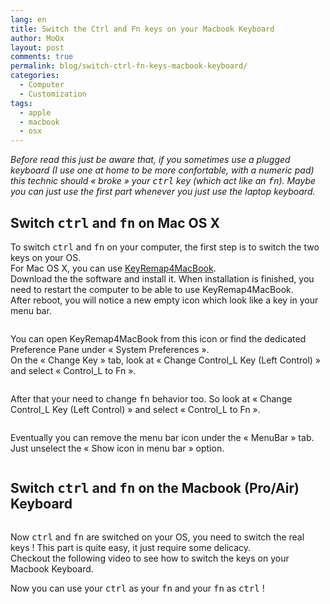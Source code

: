 ```yaml
---
lang: en
title: Switch the Ctrl and Fn keys on your Macbook Keyboard
author: MoOx
layout: post
comments: true
permalink: blog/switch-ctrl-fn-keys-macbook-keyboard/
categories:
  - Computer
  - Customization
tags:
  - apple
  - macbook
  - osx
---
```

*Before read this just be aware that, if you sometimes use a plugged keyboard (I use one at home to be more confortable, with a numeric pad) this technic should « broke » your <kbd>ctrl</kbd> key (which act like an <kbd>fn</kbd>). Maybe you can just use the first part whenever you just use the laptop keyboard.*

## Switch <kbd>ctrl</kbd> and <kbd>fn</kbd> on Mac OS X

To switch <kbd>ctrl</kbd> and <kbd>fn</kbd> on your computer, the first step is to switch the two keys on your OS.  
For Mac OS X, you can use [KeyRemap4MacBook][1].  
Download the the software and install it. When installation is finished, you need to restart the computer to be able to use KeyRemap4MacBook.  
After reboot, you will notice a new empty icon which look like a key in your menu bar.

<figure class="embed--unknown"><a class="zoom" href="medias/2011/06/KeyRemap4MacBook-menu-bar-icon.png"><img class="embed__media" title="KeyRemap4MacBook-menu-bar-icon" src="medias/2011/06/KeyRemap4MacBook-menu-bar-icon.png" alt="" /></a></figure>

You can open KeyRemap4MacBook from this icon or find the dedicated Preference Pane under « System Preferences ».  
On the « Change Key » tab, look at « Change Control\_L Key (Left Control) » and select « Control\_L to Fn ».

<figure class="embed--unknown"><a class="zoom" href="medias/2011/06/KeyRemap4MacBook-Control_L-to-Fn.png"><img class="embed__media" title="KeyRemap4MacBook-Control_L-to-Fn" src="medias/2011/06/KeyRemap4MacBook-Control_L-to-Fn.png" alt=""/></a></figure>

After that your need to change <kbd>fn</kbd> behavior too. So look at « Change Control\_L Key (Left Control) » and select « Control\_L to Fn ».

<figure class="embed--unknown"><a class="zoom" href="medias/2011/06/KeyRemap4MacBook-Fn-to-Control_L.png"><img class="embed__media" title="KeyRemap4MacBook-Fn-to-Control_L" src="medias/2011/06/KeyRemap4MacBook-Fn-to-Control_L.png" alt="" /></a></figure>

Eventually you can remove the menu bar icon under the « MenuBar » tab. Just unselect the « Show icon in menu bar » option.

<figure class="embed--unknown"><a class="zoom" href="medias/2011/06/KeyRemap4MacBook-Remove-from-menu-bar.png"><img class="embed__media" title="KeyRemap4MacBook-Remove-from-menu-bar" src="medias/2011/06/KeyRemap4MacBook-Remove-from-menu-bar.png" alt="" /></a></figure>

## Switch <kbd>ctrl</kbd> and <kbd>fn</kbd> on the Macbook (Pro/Air) Keyboard

<figure class="embed--unknown"><a href="medias/2011/06/Macbook-Pro-Keyboard-Switch-Ctrl-and-Fn-Remove-keys.jpg"><img class="embed__media" title="Macbook Pro Keyboard - Switch Ctrl and Fn - Remove keys" src="medias/2011/06/Macbook-Pro-Keyboard-Switch-Ctrl-and-Fn-Remove-keys-1024x764.jpg" alt="" /></a></figure>

Now <kbd>ctrl</kbd> and <kbd>fn</kbd> are switched on your OS, you need to switch the real keys ! This part is quite easy, it just require some delicacy.  
Checkout the following video to see how to switch the keys on your Macbook Keyboard.

Now you can use your <kbd>ctrl</kbd> as your <kbd>fn</kbd> and your <kbd>fn</kbd> as <kbd>ctrl</kbd> !

 [1]: http://www.macupdate.com/app/mac/25141/keyremap4macbook
 

